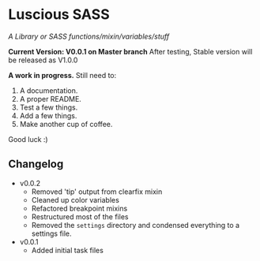 # Luscious SASS
*A Library or SASS functions/mixin/variables/stuff*

**Current Version: V0.0.1 on Master branch**
After testing, Stable version will be released as V1.0.0


**A work in progress.**
Still need to:
1. A documentation.
2. A proper README.
3. Test a few things.
4. Add a few things.
5. Make another cup of coffee.

Good luck :)



## Changelog
- v0.0.2
	- Removed 'tip' output from clearfix mixin
	- Cleaned up color variables
	- Refactored breakpoint mixins
	- Restructured most of the files
	- Removed the `settings` directory and condensed everything to a settings file.
- v0.0.1
	- Added initial task files
